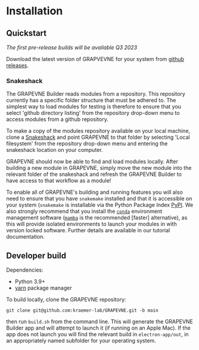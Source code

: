 # Installation

## Quickstart

_The first pre-release builds will be available Q3 2023_

Download the latest version of GRAPVEVNE for your system from
[github releases](https://github.com/kraemer-lab/GRAPEVNE/releases).

### Snakeshack

The GRAPEVNE Builder reads modules from a repository. This repository currently
has a specific folder structure that must be adhered to. The simplest way to
load modules for testing is therefore to ensure that you select
'github directory listing' from the repository drop-down menu to access
modules from a github repository.

To make a copy of the modules repository available on your local machine, clone
a [Snakeshack](https://github.com/jsbrittain/snakeshack)
and point GRAPEVNE to that folder by selecting 'Local filesystem' from the
repository drop-down menu and entering the snakeshack location on your computer.

GRAPEVNE should now be able to find and load modules locally. After building a
new module in GRAPEVNE, simply move the new module into the relevant folder of
the snakeshack and refresh the GRAPEVNE Builder to have access to that workflow
as a module!

To enable all of GRAPEVNE's building and running features you will also need to
ensure that you have `snakemake` installed and that it is accessible on your
system (`snakemake` is installable via the Python Package Index
[PyPI](https://pypi.org/project/snakemake/). We also strongly recommend that you
install the [`conda`](https://docs.conda.io/en/latest/) environment management
software ([`mamba`](https://github.com/mamba-org/mamba) is the recommended [faster]
alternative), as this will provide isolated environments to launch your modules
in with version locked software. Further details are available in our tutorial
documentation.

## Developer build

Dependencies:

- Python 3.9+
- [yarn](https://yarnpkg.com/) package manager

To build locally, clone the GRAPEVNE repository:

```
git clone git@github.com:kraemer-lab/GRAPEVNE.git -b main
```

then run `build.sh` from the command line. This will generate the GRAPEVNE Builder
app and will attempt to launch it (if running on an Apple Mac). If the app does
not launch you will find the relevant build in `electron-app/out`, in an
appropriately named subfolder for your operating system.
